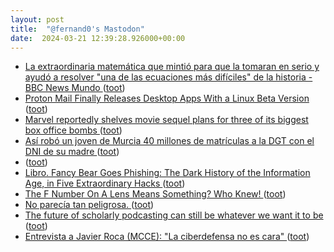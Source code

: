 ```yaml
---
layout: post
title:  "@fernand0's Mastodon"
date:  2024-03-21 12:39:28.926000+00:00
---
```

*  [La extraordinaria matemática que mintió para que la tomaran en serio y ayudó a resolver &quot;una de las ecuaciones más difíciles&quot; de la historia - BBC News Mundo  ](https://www.bbc.com/mundo/noticias-43264987) ([toot](https://mastodon.social/@fernand0/112133719255277797))
*  [Proton Mail Finally Releases Desktop Apps With a Linux Beta Version ](https://news.itsfoss.com/proton-mail-linux-beta) ([toot](https://mastodon.social/@fernand0/112133353748816008))
*  [Marvel reportedly shelves movie sequel plans for three of its biggest box office bombs ](https://www.techradar.com/streaming/entertainment/marvel-reportedly-shelves-movie-sequel-plans-for-three-of-its-biggest-box-office-bomb) ([toot](https://mastodon.social/@fernand0/112133247279606304))
*  [Así robó un joven de Murcia 40 millones de matrículas a la DGT con el DNI de su madre ](https://www.elconfidencial.com/tecnologia/2024-03-14/dgt-matriculas-ciberataque-hackeo-murcia-menor_3846634) ([toot](https://mastodon.social/@fernand0/112132935548871269))
*  [ ](https://mastodon.la/@AmbrosTheGreat) ([toot](https://mastodon.social/@fernand0/112132187797600279))
*  [Libro. Fancy Bear Goes Phishing: The Dark History of the Information Age, in Five Extraordinary Hacks ](https://fotografiasenmovimiento.wordpress.com/2024/03/20/libro-fancy-bear-goes-phishing-the-dark-history-of-the-information-age-in-five-extraordinary-hacks) ([toot](https://mastodon.social/@fernand0/112131336018202776))
*  [The F Number On A Lens Means Something? Who Knew! ](https://hackaday.com/2024/03/18/the-f-number-on-a-lens-means-something-who-knew) ([toot](https://mastodon.social/@fernand0/112131248820215871))
*  [No parecía tan peligrosa. ](https://avecesunafoto.wordpress.com/2024/03/20/no-parecia-tan-peligrosa) ([toot](https://mastodon.social/@fernand0/112129485533101578))
*  [The future of scholarly podcasting can still be whatever we want it to be  ](https://blogs.lse.ac.uk/impactofsocialsciences/2023/06/14/the-future-of-scholarly-podcasting-can-still-be-whatever-we-want-it-to-be/) ([toot](https://mastodon.social/@fernand0/112129483449343283))
*  [Entrevista a Javier Roca (MCCE): "La ciberdefensa no es cara" ](https://www.redseguridad.com/entrevistas/javier-roca-mcce-la-ciberdefensa-no-es-cara-lo-caro-es-no-tenerla_20240311.htm) ([toot](https://mastodon.social/@fernand0/112129123720869635))
